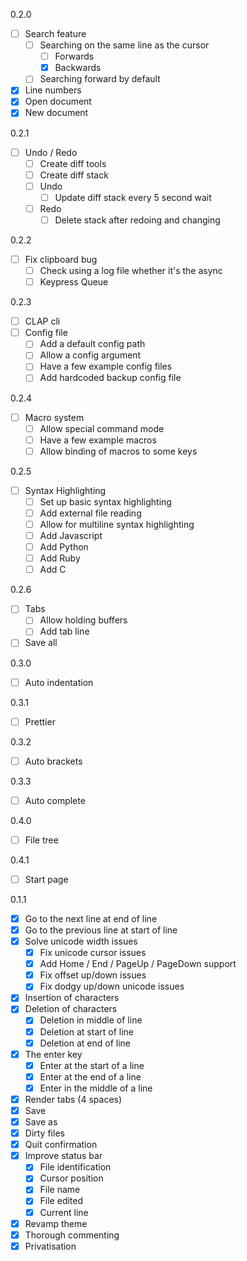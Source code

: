  
0.2.0
- [ ] Search feature
  - [ ] Searching on the same line as the cursor
    - [ ] Forwards
    - [X] Backwards
  - [ ] Searching forward by default
- [X] Line numbers
- [X] Open document
- [X] New document

0.2.1
- [ ] Undo / Redo
  - [ ] Create diff tools
  - [ ] Create diff stack
  - [ ] Undo
    - [ ] Update diff stack every 5 second wait
  - [ ] Redo
    - [ ] Delete stack after redoing and changing

0.2.2
- [ ] Fix clipboard bug
  - [ ] Check using a log file whether it's the async
  - [ ] Keypress Queue

0.2.3
- [ ] CLAP cli
- [ ] Config file
  - [ ] Add a default config path
  - [ ] Allow a config argument
  - [ ] Have a few example config files
  - [ ] Add hardcoded backup config file

0.2.4
- [ ] Macro system
  - [ ] Allow special command mode
  - [ ] Have a few example macros
  - [ ] Allow binding of macros to some keys

0.2.5
- [ ] Syntax Highlighting
  - [ ] Set up basic syntax highlighting
  - [ ] Add external file reading
  - [ ] Allow for multiline syntax highlighting
  - [ ] Add Javascript
  - [ ] Add Python
  - [ ] Add Ruby
  - [ ] Add C

0.2.6
- [ ] Tabs
  - [ ] Allow holding buffers
  - [ ] Add tab line
- [ ] Save all

0.3.0
- [ ] Auto indentation 

0.3.1
- [ ] Prettier

0.3.2
- [ ] Auto brackets

0.3.3
- [ ] Auto complete

0.4.0
- [ ] File tree

0.4.1
- [ ] Start page

0.1.1
- [X] Go to the next line at end of line
- [X] Go to the previous line at start of line
- [X] Solve unicode width issues
  - [X] Fix unicode cursor issues
  - [X] Add Home / End / PageUp / PageDown support
  - [X] Fix offset up/down issues
  - [X] Fix dodgy up/down unicode issues
- [X] Insertion of characters
- [X] Deletion of characters
  - [X] Deletion in middle of line
  - [X] Deletion at start of line
  - [X] Deletion at end of line
- [X] The enter key
  - [X] Enter at the start of a line
  - [X] Enter at the end of a line
  - [X] Enter in the middle of a line
- [X] Render tabs (4 spaces)
- [X] Save
- [X] Save as
- [X] Dirty files
- [X] Quit confirmation
- [X] Improve status bar
  - [X] File identification
  - [X] Cursor position
  - [X] File name
  - [X] File edited
  - [X] Current line
- [X] Revamp theme
- [X] Thorough commenting
- [X] Privatisation
